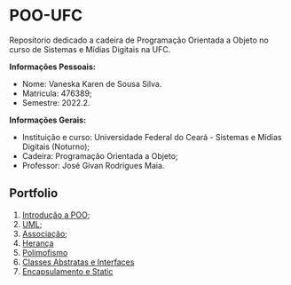 # POO-UFC
Repositorio dedicado a cadeira de Programação Orientada a Objeto no curso de Sistemas e Mídias Digitais na UFC.

**Informações Pessoais:**
- Nome: Vaneska Karen de Sousa Silva.
- Matricula: 476389;
- Semestre: 2022.2.

**Informações Gerais:**
- Instituição e curso: Universidade Federal do Ceará - Sistemas e Mídias Digitais (Noturno);
- Cadeira: Programação Orientada a Objeto;
- Professor: José Givan Rodrigues Maia.

## Portfolio
1. [Introdução a POO](https://github.com/VaneskaSousa/POO-UFC/tree/main/aula-1-introd-poo);
2. [UML](https://github.com/VaneskaSousa/POO-UFC/tree/main/aula-2-uml);
3. [Associação](https://github.com/VaneskaSousa/POO-UFC/tree/main/aula-3-associacoes);
4. [Herança](https://github.com/VaneskaSousa/POO-UFC/tree/main/aula-4-heranca)
5. [Polimofismo](https://github.com/VaneskaSousa/POO-UFC/tree/main/aula-5-polimofismo)
6. [Classes Abstratas e Interfaces](https://github.com/VaneskaSousa/POO-UFC/tree/main/aula-6-classes-abstratas-e-interfaces)
7. [Encapsulamento e Static](https://github.com/VaneskaSousa/POO-UFC/tree/main/aula-7-encapsulamento-e-static)

